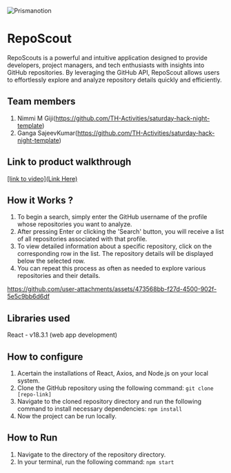 
![Prismanotion](https://github.com/user-attachments/assets/4bf9b823-b709-49c1-8800-85734c12d340)




# RepoScout
RepoScouts is a powerful and intuitive application designed to provide developers, project managers, and tech enthusiasts with insights into GitHub repositories. By leveraging the GitHub API, RepoScout allows users to effortlessly explore and analyze repository details quickly and efficiently. 
## Team members
1. Nimmi M Giji(https://github.com/TH-Activities/saturday-hack-night-template)
2. Ganga SajeevKumar(https://github.com/TH-Activities/saturday-hack-night-template)
## Link to product walkthrough
[[link to video](Link Here)](https://drive.google.com/file/d/1I5dHJ-W45A1igVUZ02vC2A2Qmxdxgtgw/view?usp=drive_link)
## How it Works ?
1. To begin a search, simply enter the GitHub username of the profile whose repositories you want to analyze.
2. After pressing Enter or clicking the 'Search' button, you will receive a list of all repositories associated with that profile.
3. To view detailed information about a specific repository, click on the corresponding row in the list. The repository details will be displayed below the selected row.
4. You can repeat this process as often as needed to explore various repositories and their details.


https://github.com/user-attachments/assets/473568bb-f27d-4500-902f-5e5c9bb6d6df



## Libraries used
React - v18.3.1 (web app development)
## How to configure
1. Acertain the installations of React, Axios, and Node.js on your local system. 
2. Clone the GitHub repository using the following command:
```git clone [repo-link]```
3. Navigate to the cloned repository directory and run the following command to install necessary dependencies:
```npm install```
4. Now the project can be run locally.
## How to Run
1. Navigate to the directory of the repository directory.
2. In your terminal, run the following command:
```npm start```
